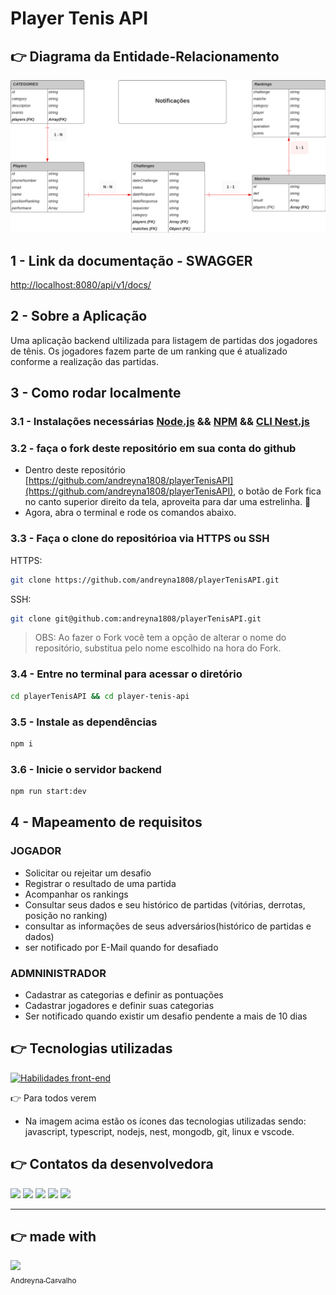 # Player Tenis API

## 👉 Diagrama da Entidade-Relacionamento

![Diagrama de entidade e relacionamento](./assets/DiagramaER.png)

## 1 - Link da documentação - SWAGGER

[http://localhost:8080/api/v1/docs/](http://localhost:8080/api/v1/docs/)

## 2 - Sobre a Aplicação

Uma aplicação backend ultilizada para listagem de partidas dos jogadores de tênis.
Os jogadores fazem parte de um ranking que é atualizado conforme a realização das partidas.

## 3 - Como rodar localmente

### 3.1 - Instalações necessárias [Node.js](https://nodejs.org/en/download/) && [NPM](https://docs.npmjs.com/cli/v8/commands/npm) && [CLI Nest.js](https://docs.nestjs.com/)

### 3.2 - faça o fork deste repositório em sua conta do github <br />

- Dentro deste repositório [https://github.com/andreyna1808/playerTenisAPI](https://github.com/andreyna1808/playerTenisAPI), o botão de Fork fica no canto superior direito da tela, aproveita para dar uma estrelinha. 🙈
- Agora, abra o terminal e rode os comandos abaixo.

### 3.3 - Faça o clone do repositórioa via HTTPS ou SSH

HTTPS:

```bash
git clone https://github.com/andreyna1808/playerTenisAPI.git
```

SSH:

```bash
git clone git@github.com:andreyna1808/playerTenisAPI.git
```

> OBS: Ao fazer o Fork você tem a opção de alterar o nome do repositório, substitua pelo nome escolhido na hora do Fork.

### 3.4 - Entre no terminal para acessar o diretório

```bash
cd playerTenisAPI && cd player-tenis-api
```

### 3.5 - Instale as dependências

```bash
npm i
```

### 3.6 - Inicie o servidor backend

```bash
npm run start:dev
```

## 4 - Mapeamento de requisitos

### JOGADOR

- Solicitar ou rejeitar um desafio
- Registrar o resultado de uma partida
- Acompanhar os rankings
- Consultar seus dados e seu histórico de partidas (vitórias, derrotas, posição no ranking)
- consultar as informações de seus adversários(histórico de partidas e dados)
- ser notificado por E-Mail quando for desafiado

### ADMNINISTRADOR

- Cadastrar as categorias e definir as pontuações
- Cadastrar jogadores e definir suas categorias
- Ser notificado quando existir um desafio pendente a mais de 10 dias

## 👉 Tecnologias utilizadas

[![Habilidades front-end](https://skillicons.dev/icons?i=javascript,typescript,nodejs,nest,mongodb,git,linux,vscode)](https://skillicons.dev)

👉 Para todos verem

- Na imagem acima estão os ícones das tecnologias utilizadas sendo: javascript, typescript, nodejs, nest, mongodb, git, linux e vscode.

## 👉 Contatos da desenvolvedora

<div> 
  <a target="_blank" href="https://www.youtube.com/channel/UCBIL9fcbrliSq_cGxqHr6sA"><img src="https://img.shields.io/badge/YouTube-FF0000?style=for-the-badge&logo=youtube&logoColor=white"></a>
  <a target="_blank" href="https://www.instagram.com/devdrica/"><img src="https://img.shields.io/badge/-Instagram-%23E4405F?style=for-the-badge&logo=instagram&logoColor=white"></a>
  <a target="_blank" href="mailto: andreyna.m.carvalho@gmail.com"><img src="https://img.shields.io/badge/-Gmail-%23333?style=for-the-badge&logo=gmail&logoColor=white"></a>
  <a target="_blank" href="https://www.linkedin.com/in/andreyna-carvalho-997273231/"><img src="https://img.shields.io/badge/-LinkedIn-%230077B5?style=for-the-badge&logo=linkedin&logoColor=white"></a> 
  <a target="_blank" href="https://wa.me/5548991052198"><img src="https://img.shields.io/badge/WhatsApp-25D366?style=for-the-badge&logo=whatsapp&logoColor=white"></a> 
</div>

----

## 👉 made with

[<img src="https://avatars.githubusercontent.com/u/87716793?v=4" width=115><br><sub>Andreyna Carvalho</sub>](https://github.com/andreyna1808)
